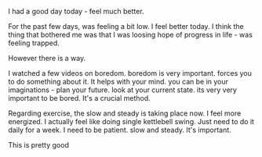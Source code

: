 I had a good day today - feel much better. 

For the past few days, was feeling a bit low.  I feel better today.  I think the thing that bothered me was that I was loosing hope of progress in life - was feeling trapped.  

However there is a way.  

I watched a few videos on boredom.  boredom is very important.  forces you to do something about it.  It helps with your mind.  you can be in your imaginations - plan your future.  look at your current state.  its very very important to be bored.  It's a crucial method.  

Regarding exercise, the slow and steady is taking place now.  I feel more energized.  I actually feel like doing single kettlebell swing.  Just need to do it daily for a week.  I need to be patient.  slow and steady.  It's important.  

This is pretty good